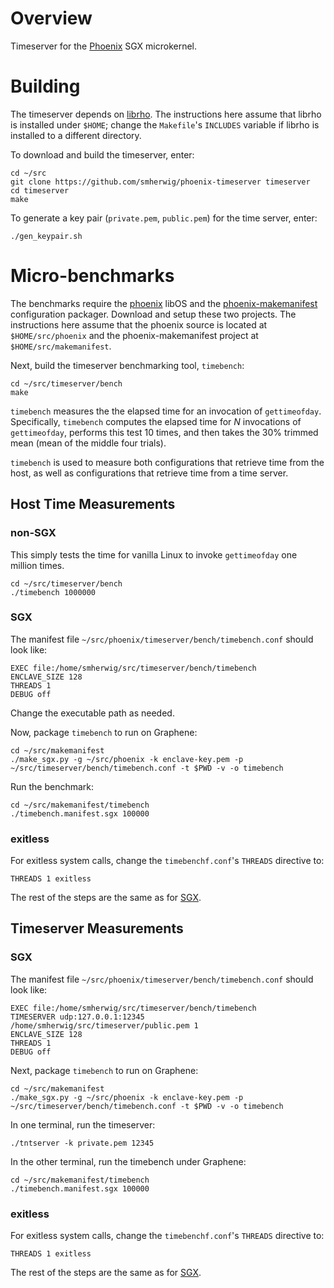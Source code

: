 Overview
========

Timeserver for the [Phoenix](https://github.com/smherwig/phoenix) SGX microkernel.


Building
========

The timeserver depends on [librho](https://github.com/smherwig/librho).  The
instructions here assume that librho is installed under `$HOME`; change the
`Makefile`'s `INCLUDES` variable if librho is installed to a different
directory.


To download and build the timeserver, enter:

```
cd ~/src
git clone https://github.com/smherwig/phoenix-timeserver timeserver
cd timeserver
make
```

To generate a key pair (`private.pem`, `public.pem`) for the time server,
enter:

```
./gen_keypair.sh
```


Micro-benchmarks
================

The benchmarks require the [phoenix](https://github.com/smherwig/phoenix)
libOS and the
[phoenix-makemanifest](https://github.com/smherwig/phoenix-makemanifest)
configuration packager. Download and setup these two projects.  The
instructions here assume that the phoenix source is located at `$HOME/src/phoenix`
and the phoenix-makemanifest project at `$HOME/src/makemanifest`.

Next, build the timeserver benchmarking tool, `timebench`:

```
cd ~/src/timeserver/bench
make
```

`timebench` measures the the elapsed time for an invocation of `gettimeofday`.
Specifically, `timebench` computes the elapsed time for *N* invocations of
`gettimeofday`, performs this test 10 times, and then takes the 30% trimmed
mean (mean of the middle four trials).


`timebench` is used to measure both configurations that retrieve time from
the host, as well as configurations that retrieve time from a time server.


Host Time Measurements
----------------------

### non-SGX

This simply tests the time for vanilla Linux to invoke `gettimeofday` one
million times.

```
cd ~/src/timeserver/bench
./timebench 1000000
```

### <a name="microbench-hosttime-sgx"/> SGX

The manifest file `~/src/phoenix/timeserver/bench/timebench.conf` should look
like:

```
EXEC file:/home/smherwig/src/timeserver/bench/timebench
ENCLAVE_SIZE 128 
THREADS 1
DEBUG off 
```

Change the executable path as needed.


Now, package `timebench` to run on Graphene:

```
cd ~/src/makemanifest
./make_sgx.py -g ~/src/phoenix -k enclave-key.pem -p ~/src/timeserver/bench/timebench.conf -t $PWD -v -o timebench
```


Run the benchmark:

```
cd ~/src/makemanifest/timebench
./timebench.manifest.sgx 100000
```


### exitless

For exitless system calls, change the `timebenchf.conf`'s `THREADS` directive
to:

```
THREADS 1 exitless
```

The rest of the steps are the same as for [SGX](#microbench-hosttime-sgx).


Timeserver Measurements
-----------------------

### <a name="microbench-timeserver-sgx"/>SGX

The manifest file `~/src/phoenix/timeserver/bench/timebench.conf` should look
like:

```
EXEC file:/home/smherwig/src/timeserver/bench/timebench
TIMESERVER udp:127.0.0.1:12345 /home/smherwig/src/timeserver/public.pem 1
ENCLAVE_SIZE 128 
THREADS 1
DEBUG off 
```

Next, package `timebench` to run on Graphene:

```
cd ~/src/makemanifest
./make_sgx.py -g ~/src/phoenix -k enclave-key.pem -p ~/src/timeserver/bench/timebench.conf -t $PWD -v -o timebench
```

In one terminal, run the timeserver:

```
./tntserver -k private.pem 12345
```

In the other terminal, run the timebench under Graphene:

```
cd ~/src/makemanifest/timebench
./timebench.manifest.sgx 100000
```

### exitless

For exitless system calls, change the `timebenchf.conf`'s `THREADS` directive
to:

```
THREADS 1 exitless
```

The rest of the steps are the same as for [SGX](#microbench-timeserver-sgx).
